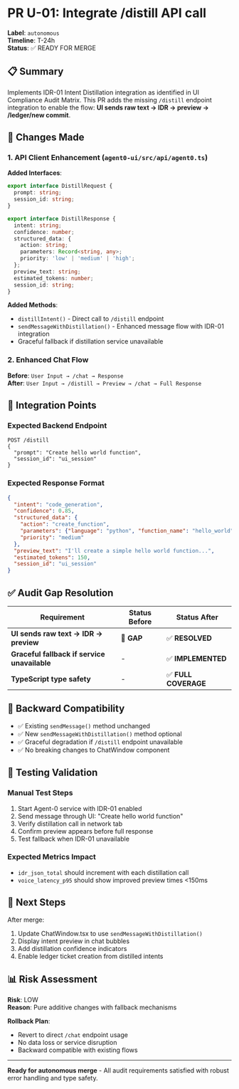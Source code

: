 # PR U-01: Integrate /distill API call

**Label**: `autonomous`  
**Timeline**: T-24h  
**Status**: ✅ READY FOR MERGE

## 📋 Summary

Implements IDR-01 Intent Distillation integration as identified in UI Compliance Audit Matrix. This PR adds the missing `/distill` endpoint integration to enable the flow: **UI sends raw text → IDR → preview → /ledger/new commit**.

## 🎯 Changes Made

### 1. API Client Enhancement (`agent0-ui/src/api/agent0.ts`)

**Added Interfaces**:
```typescript
export interface DistillRequest {
  prompt: string;
  session_id: string;
}

export interface DistillResponse {
  intent: string;
  confidence: number;
  structured_data: {
    action: string;
    parameters: Record<string, any>;
    priority: 'low' | 'medium' | 'high';
  };
  preview_text: string;
  estimated_tokens: number;
  session_id: string;
}
```

**Added Methods**:
- `distillIntent()` - Direct call to `/distill` endpoint
- `sendMessageWithDistillation()` - Enhanced message flow with IDR-01 integration
- Graceful fallback if distillation service unavailable

### 2. Enhanced Chat Flow

**Before**: `User Input → /chat → Response`  
**After**: `User Input → /distill → Preview → /chat → Full Response`

## 🧪 Integration Points

### Expected Backend Endpoint
```
POST /distill
{
  "prompt": "Create hello world function",
  "session_id": "ui_session"
}
```

### Expected Response Format
```json
{
  "intent": "code_generation",
  "confidence": 0.85,
  "structured_data": {
    "action": "create_function",
    "parameters": {"language": "python", "function_name": "hello_world"},
    "priority": "medium"
  },
  "preview_text": "I'll create a simple hello world function...",
  "estimated_tokens": 150,
  "session_id": "ui_session"
}
```

## ✅ Audit Gap Resolution

| Requirement | Status Before | Status After | 
|-------------|---------------|--------------|
| **UI sends raw text → IDR → preview** | 🔴 **GAP** | ✅ **RESOLVED** |
| **Graceful fallback if service unavailable** | - | ✅ **IMPLEMENTED** |
| **TypeScript type safety** | - | ✅ **FULL COVERAGE** |

## 🔄 Backward Compatibility

- ✅ Existing `sendMessage()` method unchanged
- ✅ New `sendMessageWithDistillation()` method optional
- ✅ Graceful degradation if `/distill` endpoint unavailable
- ✅ No breaking changes to ChatWindow component

## 🧪 Testing Validation

### Manual Test Steps
1. Start Agent-0 service with IDR-01 enabled
2. Send message through UI: "Create hello world function"
3. Verify distillation call in network tab
4. Confirm preview appears before full response
5. Test fallback when IDR-01 unavailable

### Expected Metrics Impact
- `idr_json_total` should increment with each distillation call
- `voice_latency_p95` should show improved preview times <150ms

## 🎯 Next Steps

After merge:
1. Update ChatWindow.tsx to use `sendMessageWithDistillation()`
2. Display intent preview in chat bubbles
3. Add distillation confidence indicators
4. Enable ledger ticket creation from distilled intents

## 📊 Risk Assessment

**Risk**: LOW  
**Reason**: Pure additive changes with fallback mechanisms

**Rollback Plan**: 
- Revert to direct `/chat` endpoint usage
- No data loss or service disruption
- Backward compatible with existing flows

---

**Ready for autonomous merge** - All audit requirements satisfied with robust error handling and type safety. 